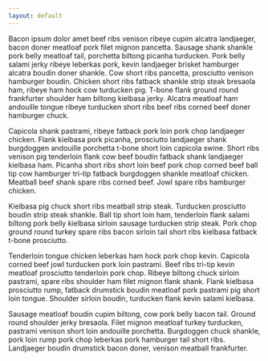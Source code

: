 ```yaml
---
layout: default
---
```


Bacon ipsum dolor amet beef ribs venison ribeye cupim alcatra landjaeger, bacon doner meatloaf pork filet mignon pancetta. Sausage shank shankle pork belly meatloaf tail, porchetta biltong picanha turducken. Pork belly salami jerky ribeye leberkas pork, kevin landjaeger brisket hamburger alcatra boudin doner shankle. Cow short ribs pancetta, prosciutto venison hamburger boudin. Chicken short ribs fatback shankle strip steak bresaola ham, ribeye ham hock cow turducken pig. T-bone flank ground round frankfurter shoulder ham biltong kielbasa jerky. Alcatra meatloaf ham andouille tongue ribeye turducken short ribs beef ribs corned beef doner hamburger chuck.

Capicola shank pastrami, ribeye fatback pork loin pork chop landjaeger chicken. Flank kielbasa pork picanha, prosciutto landjaeger shank burgdoggen andouille porchetta t-bone short loin capicola swine. Short ribs venison pig tenderloin flank cow beef boudin fatback shank landjaeger kielbasa ham. Picanha short ribs short loin beef pork chop corned beef ball tip cow hamburger tri-tip fatback burgdoggen shankle meatloaf chicken. Meatball beef shank spare ribs corned beef. Jowl spare ribs hamburger chicken.

Kielbasa pig chuck short ribs meatball strip steak. Turducken prosciutto boudin strip steak shankle. Ball tip short loin ham, tenderloin flank salami biltong pork belly kielbasa sirloin sausage turducken strip steak. Pork chop ground round turkey spare ribs bacon sirloin tail short ribs kielbasa fatback t-bone prosciutto.

Tenderloin tongue chicken leberkas ham hock pork chop kevin. Capicola corned beef jowl turducken pork loin pastrami. Beef ribs tri-tip kevin meatloaf prosciutto tenderloin pork chop. Ribeye biltong chuck sirloin pastrami, spare ribs shoulder ham filet mignon flank shank. Flank kielbasa prosciutto rump, fatback drumstick boudin meatloaf pork pastrami pig short loin tongue. Shoulder sirloin boudin, turducken flank kevin salami kielbasa.

Sausage meatloaf boudin cupim biltong, cow pork belly bacon tail. Ground round shoulder jerky bresaola. Filet mignon meatloaf turkey turducken, pastrami venison short loin andouille porchetta. Burgdoggen chuck shankle, pork loin rump pork chop leberkas pork hamburger tail short ribs. Landjaeger boudin drumstick bacon doner, venison meatball frankfurter.
